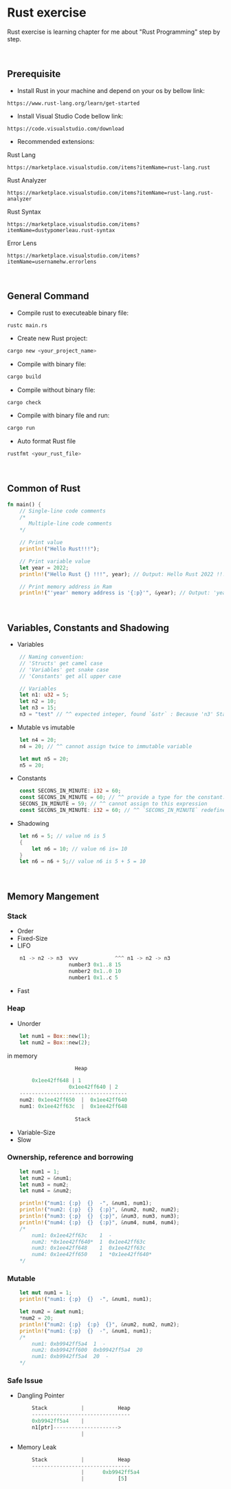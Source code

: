 # Rust exercise
Rust exercise is learning chapter for me about "Rust Programming" step by step.

<br/>

## Prerequisite
- Install Rust in your machine and depend on your os by bellow link:
```
https://www.rust-lang.org/learn/get-started
```
- Install Visual Studio Code bellow link:
```
https://code.visualstudio.com/download
```
- Recommended extensions:

Rust Lang
```
https://marketplace.visualstudio.com/items?itemName=rust-lang.rust
```

Rust Analyzer
```
https://marketplace.visualstudio.com/items?itemName=rust-lang.rust-analyzer
```

Rust Syntax
```
https://marketplace.visualstudio.com/items?itemName=dustypomerleau.rust-syntax
```

Error Lens
```
https://marketplace.visualstudio.com/items?itemName=usernamehw.errorlens
```
<br/>

## General Command
-  Compile rust to executeable binary file:
```sh
rustc main.rs
```

- Create new Rust project:
```sh
cargo new <your_project_name>
```

- Compile with binary file:
```sh
cargo build
```

- Compile without binary file:
```
cargo check
```

- Compile with binary file and run:
```sh
cargo run
```

- Auto format Rust file
```sh
rustfmt <your_rust_file>
```

<br/>

## Common of Rust
```rust
fn main() {
    // Single-line code comments
    /*
       Multiple-line code comments
    */

    // Print value
    println!("Hello Rust!!!");

    // Print variable value
    let year = 2022;
    println!("Hello Rust {} !!!", year); // Output: Hello Rust 2022 !!!

    // Print memory address in Ram
    println!("'year' memory address is '{:p}'", &year); // Output: 'year' memory address is '0x6888cff79c'
```

<br/>

## Variables, Constants and Shadowing
- Variables
```rust
    // Naming convention:
    // 'Structs' get camel case
    // 'Variables' get snake case
    // 'Constants' get all upper case

    // Variables
    let n1: u32 = 5; 
    let n2 = 10; 
    let n3 = 15;
    n3 = "test" // ^^ expected integer, found `&str` : Because 'n3' Statically typed check on compile time and Statically typed because type not dynamic
```

- Mutable vs imutable
```rust
    let n4 = 20;
    n4 = 20; // ^^ cannot assign twice to immutable variable

    let mut n5 = 20;
    n5 = 20;
```

- Constants
```rust
    const SECONS_IN_MINUTE: i32 = 60;
    const SECONS_IN_MINUTE = 60; // ^^ provide a type for the constant: `SECONS_IN_MINUTE: i32`
    SECONS_IN_MINUTE = 59; // ^^ cannot assign to this expression
    const SECONS_IN_MINUTE: i32 = 60; // ^^ `SECONS_IN_MINUTE` redefined here
```

- Shadowing
```rust
    let n6 = 5; // value n6 is 5
    {
        let n6 = 10; // value n6 is= 10
    }
    let n6 = n6 + 5;// value n6 is 5 + 5 = 10
```

<br/>

## Memory Mangement
### Stack
- Order
- Fixed-Size
- LIFO
```rust
    n1 -> n2 -> n3  vvv            ^^^ n1 -> n2 -> n3
                    number3 0x1..8 15
                    number2 0x1..0 10
                    number1 0x1..c 5
```
- Fast

### Heap
- Unorder
```rust
    let num1 = Box::new(1);
    let num2 = Box::new(2);
```
in memory
```rust
                      Heap

        0x1ee42ff648 | 1
                    0x1ee42ff640 | 2
    -----------------------------------
    num2: 0x1ee42ff650  |  0x1ee42ff640
    num1: 0x1ee42ff63c  |  0x1ee42ff648
                      
                      Stack
```
- Variable-Size
- Slow

### Ownership, reference and borrowing
```rust
    let num1 = 1;
    let num2 = &num1;
    let num3 = num2;
    let num4 = &num2;

    println!("num1: {:p}  {}  -", &num1, num1);
    println!("num2: {:p}  {}  {:p}", &num2, num2, num2);
    println!("num3: {:p}  {}  {:p}", &num3, num3, num3);
    println!("num4: {:p}  {}  {:p}", &num4, num4, num4);
    /*
        num1: 0x1ee42ff63c    1  -
        num2: *0x1ee42ff640*  1  0x1ee42ff63c
        num3: 0x1ee42ff648    1  0x1ee42ff63c
        num4: 0x1ee42ff650    1  *0x1ee42ff640*
    */
```

### Mutable
```rust
    let mut num1 = 1;
    println!("num1: {:p}  {}  -", &num1, num1);

    let num2 = &mut num1;
    *num2 = 20;
    println!("num2: {:p}  {:p}  {}", &num2, num2, num2);
    println!("num1: {:p}  {}  -", &num1, num1);
    /*
        num1: 0xb9942ff5a4  1  -
        num2: 0xb9942ff600  0xb9942ff5a4  20
        num1: 0xb9942ff5a4  20  -
    */
```

### Safe Issue
- Dangling Pointer
```rust
        Stack           |           Heap
        --------------------------------
        0xb9942ff5a4    |
        n1[ptr]--------------------->
                        |
```
- Memory Leak
```rust
        Stack           |           Heap
        --------------------------------
                        |      0xb9942ff5a4
                        |           [5]
```